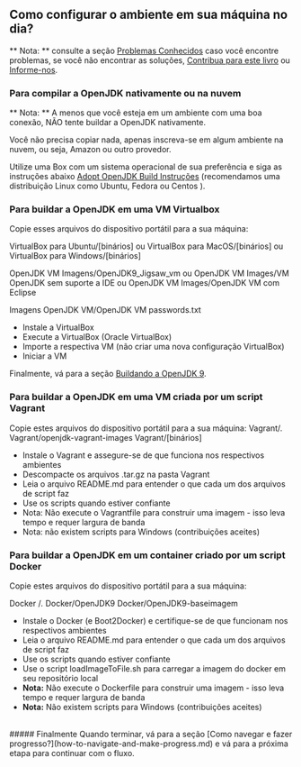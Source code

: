 ## Como configurar o ambiente em sua máquina no dia?

** Nota: ** consulte a seção [Problemas Conhecidos](../known-issues/known_issues.md) caso você encontre problemas, se você não encontrar as soluções, [Contribua para este livro](../contributors.md) ou [Informe-nos](../backup.md).

### Para compilar a OpenJDK nativamente ou na nuvem

** Nota: ** A menos que você esteja em um ambiente com uma boa conexão, NÃO tente buildar a OpenJDK nativamente.

Você não precisa copiar nada, apenas inscreva-se em algum ambiente na nuvem, ou seja, Amazon ou outro provedor.

Utilize uma Box com um sistema operacional de sua preferência e siga as instruções abaixo [Adopt OpenJDK Build Instruções](https://community.oracle.com/docs/DOC-992134) (recomendamos uma distribuição Linux como Ubuntu, Fedora ou Centos ).


### Para buildar a OpenJDK em uma VM Virtualbox
Copie esses arquivos do dispositivo portátil para a sua máquina:

   VirtualBox para Ubuntu/[binários] 
		ou
   VirtualBox para MacOS/[binários]
		ou
   VirtualBox para Windows/[binários]


   OpenJDK VM Imagens/OpenJDK9_Jigsaw_vm
		ou
   OpenJDK VM Images/VM OpenJDK sem suporte a IDE
		ou
   OpenJDK VM Images/OpenJDK VM com Eclipse


   Imagens OpenJDK VM/OpenJDK VM passwords.txt

- Instale a VirtualBox
- Execute a VirtualBox (Oracle VirtualBox)
- Importe a respectiva VM (não criar uma nova configuração VirtualBox)
- Iniciar a VM

Finalmente, vá para a seção [Buildando a OpenJDK 9](../binaries/build_openjdk_9.html).
   
### Para buildar a OpenJDK em uma VM criada por um script Vagrant
Copie estes arquivos do dispositivo portátil para a sua máquina:
   Vagrant/*.*
   Vagrant/openjdk-vagrant-images
   Vagrant/[binários]

- Instale o Vagrant e assegure-se de que funciona nos respectivos ambientes
- Descompacte os arquivos .tar.gz na pasta Vagrant
- Leia o arquivo README.md para entender o que cada um dos arquivos de script faz
- Use os scripts quando estiver confiante
- Nota: Não execute o Vagrantfile para construir uma imagem - isso leva tempo e requer largura de banda
- Nota: não existem scripts para Windows (contribuições aceites)

### Para buildar a OpenJDK em um container criado por um script Docker
Copie estes arquivos do dispositivo portátil para a sua máquina:

   Docker /*.*
   Docker/OpenJDK9
   Docker/OpenJDK9-baseimagem

- Instale o Docker (e Boot2Docker) e certifique-se de que funcionam nos respectivos ambientes
- Leia o arquivo README.md para entender o que cada um dos arquivos de script faz
- Use os scripts quando estiver confiante
- Use o script loadImageToFile.sh para carregar a imagem do docker em seu repositório local
- **Nota:** Não execute o Dockerfile para construir uma imagem - isso leva tempo e requer largura de banda
- **Nota:** Não existem scripts para Windows (contribuições aceites)

<br/>
##### Finalmente
Quando terminar, vá para a seção [Como navegar e fazer progresso?](how-to-navigate-and-make-progress.md) e vá para a próxima etapa para continuar com o fluxo.